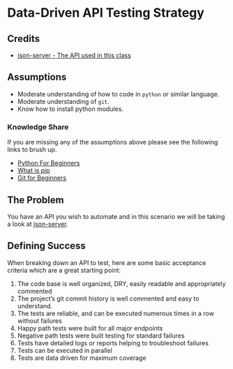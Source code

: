 # Data-Driven API Testing Strategy

## Credits

- [json-server - The API used in this class](https://github.com/typicode/json-server)

## Assumptions

- Moderate understanding of how to code in `python` or similar language.
- Moderate understanding of `git`.
- Know how to install python modules.

### Knowledge Share

If you are missing any of the assumptions above please see the following links to brush up.

- [Python For Beginners](https://www.python.org/about/gettingstarted/)
- [What is pip](https://realpython.com/what-is-pip/)
- [Git for Beginners](https://www.freecodecamp.org/news/an-introduction-to-git-for-absolute-beginners-86fa1d32ff71/)

## The Problem

You have an API you wish to automate and in this scenario we will be taking a look at [json-server].

## Defining Success

When breaking down an API to test, here are some basic acceptance criteria which are a great starting point:

1. The code base is well organized, DRY, easily readable and appropriately commented
1. The project’s git commit history is well commented and easy to understand.
1. The tests are reliable, and can be executed numerous times in a row without failures
1. Happy path tests were built for all major endpoints
1. Negative path tests were built testing for standard failures
1. Tests have detailed logs or reports helping to troubleshoot failures
1. Tests can be executed in parallel
1. Tests are data driven for maximum coverage

[//]: <> (Links Below...)

[json-server]: https://github.com/typicode/json-server
